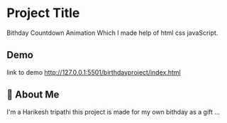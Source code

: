 
# Project Title

Bithday Countdown Animation Which I made help of html css javaScript.

## Demo
link to demo 
http://127.0.0.1:5501/birthdayproject/index.html



## 🚀 About Me
I'm a Harikesh tripathi this project is made for my own bithday as a gift ...

